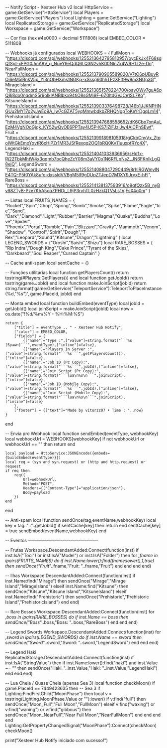 -- Notify Script - Xesteer Hub v2
local HttpService = game:GetService("HttpService")
local Players = game:GetService("Players")
local Lighting = game:GetService("Lighting")
local ReplicatedStorage = game:GetService("ReplicatedStorage")
local Workspace = game:GetService("Workspace")

-- Cor fixa (hex #4e0000 = decimal 5111808)
local EMBED_COLOR = 5111808

-- Webhooks já configurados
local WEBHOOKS = {
    FullMoon = "https://discord.com/api/webhooks/1255213642795810957/oycEkJx4F68sgQtSpt-xFPG0JmA8V_g_NueY9eQdQ6LQ3N2vhK00Nln7x4W9H1z2e-Dn",
    NearFullMoon = "https://discord.com/api/webhooks/1255213790905589820/v7tO6pUBuvROi6eM5lRnkV5p_Yl3nObHXms1NGKjx-xSssg60hhTPzXFlf9w9m3NGp3G",
    MirageIsland = "https://discord.com/api/webhooks/1255213851578224700/oayOWv7guA6pQ8j8do0nqdmS5r9oIklANBlbkx94tiO8sGMi9F-6Z0ltdGVJCe1SL7Ko",
    KitsuneIsland = "https://discord.com/api/webhooks/1255213903376498728/I46b1JJKNPHNGUu2MY17o2yJwEo9A_lw7cGZAT5yqMmwbdkbZRHQNgpToKeYrDgqLm14",
    PrehistoricIsland = "https://discord.com/api/webhooks/1255213947688558652/dK6Cbo7onAuLEzM4VgNOoGjqk_KY52wQvOE6PPTay4U5P-KS7IZiFJziJw4AlCPhSEwf",
    Fruit = "https://discord.com/api/webhooks/1255213991898105918/gCkbCnyVx_ZtpoIWtGkEmoYxvtR6xHiPZr1MR3JSfRexqq2OQ1bRQ0Kv11uuxpfRYc4X",
    LegendHaki = "https://discord.com/api/webhooks/1255214041033936956/sHd1x-Rj22TbkMhtW4x3qqmb7bcQheZcY08m3aVY0o1N6RFLpNsZ_JN6FKnIkLgQ8ejQ",
    LegendSword = "https://discord.com/api/webhooks/1255214088047290449/8rhlRGWmylNE4TQ-P5t0YAk8ufc-dxssldVVBgM5lf9gDUpZTJepD7M1XY9JrvxE-hFl",
    RareBoss = "https://discord.com/api/webhooks/1255214138137593916/o9qfQzx5B_nyBv98ZTyB-Pze7KhA5oqZPHOj_L9jP3rvhTL0zHzkQTVsLs1VjFsX4o0m"
}

-- Listas
local FRUITS_NAMES = {
    "Rocket","Spin","Chop","Spring","Bomb","Smoke","Spike","Flame","Eagle","Ice","Sand",
    "Dark","Diamond","Light","Rubber","Barrier","Magma","Quake","Buddha","Love","Spider",
    "Phoenix","Portal","Rumble","Pain","Blizzard","Gravity","Mammoth","Venom","Shadow",
    "Control","Spirit","Dough","T-Rex","Leopard","Sound","Kitsune","Dragon","Lightning"
}
local LEGEND_SWORDS = {"Oroshi","Saishi","Shizu"}
local RARE_BOSSES = {
    "Rip Indra","Dough King","Cake Prince","Tyrant of the Skies",
    "Darkbeard","Soul Reaper","Cursed Captain"
}

-- Cache anti-spam
local sentCache = {}

-- Funções utilitárias
local function getPlayersCount() return tostring(#Players:GetPlayers()) end
local function getJobId() return tostring(game.JobId) end
local function makeJoinScript(jobId)
    return string.format('game:GetService("TeleportService"):TeleportToPlaceInstance(%d,"%s")', game.PlaceId, jobId)
end

-- Monta embed
local function buildEmbed(eventType)
    local jobId = getJobId()
    local joinScript = makeJoinScript(jobId)
    local now = os.date("!%d/%m/%Y - %H:%M:%S")

    return {
        ["title"] = eventType .. " - Xesteer Hub Notify",
        ["color"] = EMBED_COLOR,
        ["fields"] = {
            {["name"]="Type :",["value"]=string.format("```%s [Spawn]```",eventType),["inline"]=false},
            {["name"]="Players In Server :",["value"]=string.format("```%s```",getPlayersCount()),["inline"]=false},
            {["name"]="Job ID (Pc Copy):",["value"]=string.format("```%s```",jobId),["inline"]=false},
            {["name"]="Join Script (Pc Copy):",["value"]=string.format("```lua\n%s\n```",joinScript),["inline"]=false},
            {["name"]="Job ID (Mobile Copy):",["value"]=string.format("```%s```",jobId),["inline"]=false},
            {["name"]="Join Script (Mobile Copy):",["value"]=string.format("```lua\n%s\n```",joinScript),["inline"]=false}
        },
        ["footer"] = {["text"]="Made by vitorzz07 • Time : "..now}
    }
end

-- Envia pro Webhook
local function sendEmbed(eventType, webhookKey)
    local webhookUrl = WEBHOOKS[webhookKey]
    if not webhookUrl or webhookUrl == "" then return end

    local payload = HttpService:JSONEncode({embeds={buildEmbed(eventType)}})
    local req = (syn and syn.request) or (http and http.request) or request
    if req then
        req({
            Url=webhookUrl,
            Method="POST",
            Headers={["Content-Type"]="application/json"},
            Body=payload
        })
    end
end

-- Anti-spam
local function sendOnce(tag,eventName,webhookKey)
    local key = tag.."::"..getJobId()
    if sentCache[key] then return end
    sentCache[key] = true
    sendEmbed(eventName,webhookKey)
end

-- Eventos -----------------------------------

-- Frutas
Workspace.DescendantAdded:Connect(function(inst)
    if inst:IsA("Tool") or inst:IsA("Model") or inst:IsA("Folder") then
        for _,fname in ipairs(FRUITS_NAMES) do
            if inst.Name:lower():find(fname:lower(),1,true) then
                sendOnce("Fruit_"..fname,"Fruit: "..fname,"Fruit")
            end
        end
    end
end)

-- Ilhas
Workspace.DescendantAdded:Connect(function(inst)
    if inst.Name:find("Mirage") then
        sendOnce("Mirage","Mirage Island","MirageIsland")
    elseif inst.Name:find("Kitsune") then
        sendOnce("Kitsune","Kitsune Island","KitsuneIsland")
    elseif inst.Name:find("Prehistoric") then
        sendOnce("Prehistoric","Prehistoric Island","PrehistoricIsland")
    end
end)

-- Rare Bosses
Workspace.DescendantAdded:Connect(function(inst)
    for _,boss in ipairs(RARE_BOSSES) do
        if inst.Name == boss then
            sendOnce("Boss_"..boss,"Boss: "..boss,"RareBoss")
        end
    end
end)

-- Legend Swords
Workspace.DescendantAdded:Connect(function(inst)
    for _,sword in ipairs(LEGEND_SWORDS) do
        if inst.Name == sword then
            sendOnce("Sword_"..sword,"Sword: "..sword,"LegendSword")
        end
    end
end)

-- Legend Haki
ReplicatedStorage.DescendantAdded:Connect(function(inst)
    if inst:IsA("StringValue") then
        if inst.Name:lower():find("haki") and inst.Value ~= "" then
            sendOnce("Haki_"..inst.Value,"Haki: "..inst.Value,"LegendHaki")
        end
    end
end)

-- Lua Cheia / Quase Cheia (apenas Sea 3)
local function checkMoon()
    if game.PlaceId == 7449423635 then -- Sea 3
        if Lighting:FindFirstChild("MoonPhase") then
            local v = tostring(Lighting.MoonPhase.Value or ""):lower()
            if v:find("full") then
                sendOnce("Moon_Full","Full Moon","FullMoon")
            elseif v:find("waxing") or v:find("waning") or v:find("gibbous") then
                sendOnce("Moon_NearFull","Near Full Moon","NearFullMoon")
            end
        end
    end
end
Lighting:GetPropertyChangedSignal("MoonPhase"):Connect(checkMoon)
checkMoon()

print("Xesteer Hub Notify iniciado com sucesso!")
